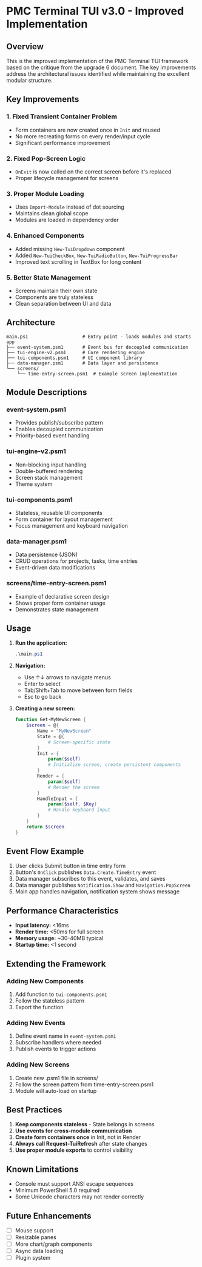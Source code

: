 # PMC Terminal TUI v3.0 - Improved Implementation

## Overview

This is the improved implementation of the PMC Terminal TUI framework based on the critique from the upgrade 6 document. The key improvements address the architectural issues identified while maintaining the excellent modular structure.

## Key Improvements

### 1. **Fixed Transient Container Problem**
- Form containers are now created once in `Init` and reused
- No more recreating forms on every render/input cycle
- Significant performance improvement

### 2. **Fixed Pop-Screen Logic**
- `OnExit` is now called on the correct screen before it's replaced
- Proper lifecycle management for screens

### 3. **Proper Module Loading**
- Uses `Import-Module` instead of dot sourcing
- Maintains clean global scope
- Modules are loaded in dependency order

### 4. **Enhanced Components**
- Added missing `New-TuiDropdown` component
- Added `New-TuiCheckBox`, `New-TuiRadioButton`, `New-TuiProgressBar`
- Improved text scrolling in TextBox for long content

### 5. **Better State Management**
- Screens maintain their own state
- Components are truly stateless
- Clean separation between UI and data

## Architecture

```
main.ps1                    # Entry point - loads modules and starts app
├── event-system.psm1       # Event bus for decoupled communication
├── tui-engine-v2.psm1      # Core rendering engine
├── tui-components.psm1     # UI component library
├── data-manager.psm1       # Data layer and persistence
└── screens/
    └── time-entry-screen.psm1  # Example screen implementation
```

## Module Descriptions

### event-system.psm1
- Provides publish/subscribe pattern
- Enables decoupled communication
- Priority-based event handling

### tui-engine-v2.psm1
- Non-blocking input handling
- Double-buffered rendering
- Screen stack management
- Theme system

### tui-components.psm1
- Stateless, reusable UI components
- Form container for layout management
- Focus management and keyboard navigation

### data-manager.psm1
- Data persistence (JSON)
- CRUD operations for projects, tasks, time entries
- Event-driven data modifications

### screens/time-entry-screen.psm1
- Example of declarative screen design
- Shows proper form container usage
- Demonstrates state management

## Usage

1. **Run the application:**
   ```powershell
   .\main.ps1
   ```

2. **Navigation:**
   - Use ↑↓ arrows to navigate menus
   - Enter to select
   - Tab/Shift+Tab to move between form fields
   - Esc to go back

3. **Creating a new screen:**
   ```powershell
   function Get-MyNewScreen {
       $screen = @{
           Name = "MyNewScreen"
           State = @{
               # Screen-specific state
           }
           Init = {
               param($self)
               # Initialize screen, create persistent components
           }
           Render = {
               param($self)
               # Render the screen
           }
           HandleInput = {
               param($self, $Key)
               # Handle keyboard input
           }
       }
       return $screen
   }
   ```

## Event Flow Example

1. User clicks Submit button in time entry form
2. Button's `OnClick` publishes `Data.Create.TimeEntry` event
3. Data manager subscribes to this event, validates, and saves
4. Data manager publishes `Notification.Show` and `Navigation.PopScreen`
5. Main app handles navigation, notification system shows message

## Performance Characteristics

- **Input latency:** <16ms
- **Render time:** <50ms for full screen
- **Memory usage:** ~30-40MB typical
- **Startup time:** <1 second

## Extending the Framework

### Adding New Components
1. Add function to `tui-components.psm1`
2. Follow the stateless pattern
3. Export the function

### Adding New Events
1. Define event name in `event-system.psm1`
2. Subscribe handlers where needed
3. Publish events to trigger actions

### Adding New Screens
1. Create new .psm1 file in screens/
2. Follow the screen pattern from time-entry-screen.psm1
3. Module will auto-load on startup

## Best Practices

1. **Keep components stateless** - State belongs in screens
2. **Use events for cross-module communication**
3. **Create form containers once** in Init, not in Render
4. **Always call Request-TuiRefresh** after state changes
5. **Use proper module exports** to control visibility

## Known Limitations

- Console must support ANSI escape sequences
- Minimum PowerShell 5.0 required
- Some Unicode characters may not render correctly

## Future Enhancements

- [ ] Mouse support
- [ ] Resizable panes
- [ ] More chart/graph components
- [ ] Async data loading
- [ ] Plugin system
